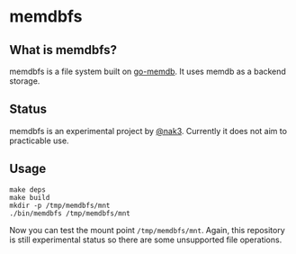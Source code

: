 # memdbfs

What is memdbfs?
---
memdbfs is a file system built on [go-memdb](https://github.com/hashicorp/go-memdb). It uses memdb as a backend storage.

Status
---
memdbfs is an experimental project by [@nak3](https://github.com/nak3). Currently it does not aim to practicable use.

Usage
---
~~~
make deps
make build
mkdir -p /tmp/memdbfs/mnt 
./bin/memdbfs /tmp/memdbfs/mnt
~~~

Now you can test the mount point `/tmp/memdbfs/mnt`. Again, this repository is still experimental status so there are some unsupported file operations.
